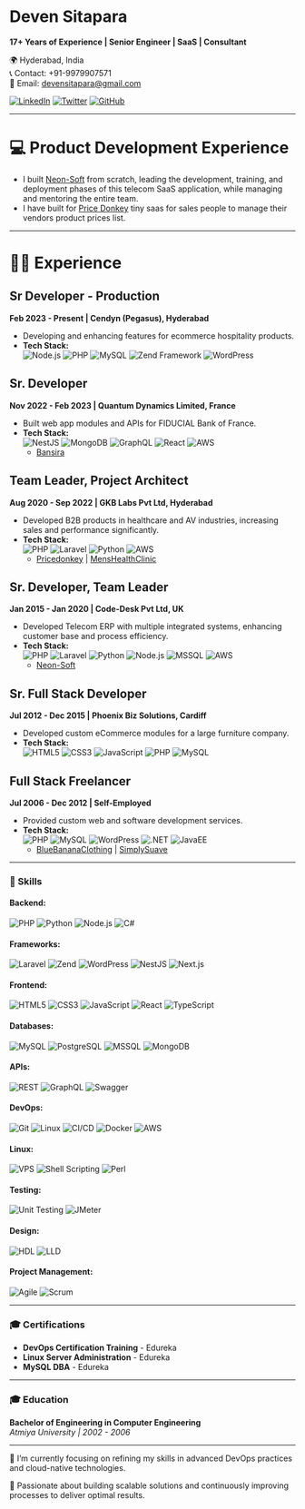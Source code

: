 # Deven Sitapara

**17+ Years of Experience | Senior Engineer | SaaS | Consultant**

🌍 Hyderabad, India  
📞 Contact: +91-9979907571  
📧 Email: devensitapara@gmail.com  

[![LinkedIn](https://img.shields.io/badge/LinkedIn-0077B5?style=for-the-badge&logo=linkedin&logoColor=white)](https://www.linkedin.com/in/deven-sitapara)
[![Twitter](https://img.shields.io/badge/Twitter-1DA1F2?style=for-the-badge&logo=twitter&logoColor=white)](https://twitter.com/deven_sitapara)
[![GitHub](https://img.shields.io/badge/GitHub-181717?style=for-the-badge&logo=github&logoColor=white)](https://github.com/devatsrs)

---
# 💻 Product Development Experience

- I built [Neon-Soft](https://neon-soft.com) from scratch, leading the development, training, and deployment phases of this telecom SaaS application, while managing and mentoring the entire team.
- I have built for [Price Donkey](https://www.youtube.com/watch?v=LjG8qEBOSHU) tiny saas for sales people to manage their vendors product prices list.

--- 

# 👨‍💻 Experience

## Sr Developer - Production  
**Feb 2023 - Present | Cendyn (Pegasus), Hyderabad**  
- Developing and enhancing features for ecommerce hospitality products.  
- **Tech Stack:**  
  ![Node.js](https://img.shields.io/badge/Node.js-339933?style=for-the-badge&logo=node.js&logoColor=white) 
  ![PHP](https://img.shields.io/badge/PHP-777BB4?style=for-the-badge&logo=php&logoColor=white) 
  ![MySQL](https://img.shields.io/badge/MySQL-4479A1?style=for-the-badge&logo=mysql&logoColor=white) 
  ![Zend Framework](https://img.shields.io/badge/Zend-68B604?style=for-the-badge&logo=zend-framework&logoColor=white) 
  ![WordPress](https://img.shields.io/badge/WordPress-21759B?style=for-the-badge&logo=wordpress&logoColor=white)

## Sr. Developer  
**Nov 2022 - Feb 2023 | Quantum Dynamics Limited, France**  
- Built web app modules and APIs for FIDUCIAL Bank of France.  
- **Tech Stack:**  
  ![NestJS](https://img.shields.io/badge/NestJS-E0234E?style=for-the-badge&logo=nestjs&logoColor=white) 
  ![MongoDB](https://img.shields.io/badge/MongoDB-47A248?style=for-the-badge&logo=mongodb&logoColor=white) 
  ![GraphQL](https://img.shields.io/badge/GraphQL-E10098?style=for-the-badge&logo=graphql&logoColor=white) 
  ![React](https://img.shields.io/badge/React-61DAFB?style=for-the-badge&logo=react&logoColor=black) 
  ![AWS](https://img.shields.io/badge/AWS-232F3E?style=for-the-badge&logo=amazon-aws&logoColor=white)  
  - [Bansira](https://bansira.com)

## Team Leader, Project Architect  
**Aug 2020 - Sep 2022 | GKB Labs Pvt Ltd, Hyderabad**  
- Developed B2B products in healthcare and AV industries, increasing sales and performance significantly.  
- **Tech Stack:**  
  ![PHP](https://img.shields.io/badge/PHP-777BB4?style=for-the-badge&logo=php&logoColor=white) 
  ![Laravel](https://img.shields.io/badge/Laravel-FF2D20?style=for-the-badge&logo=laravel&logoColor=white) 
  ![Python](https://img.shields.io/badge/Python-3776AB?style=for-the-badge&logo=python&logoColor=white) 
  ![AWS](https://img.shields.io/badge/AWS-232F3E?style=for-the-badge&logo=amazon-aws&logoColor=white)  
  - [Pricedonkey](https://pricedonkey.net) | [MensHealthClinic](https://menshealthclinic.com)

## Sr. Developer, Team Leader  
**Jan 2015 - Jan 2020 | Code-Desk Pvt Ltd, UK**  
- Developed Telecom ERP with multiple integrated systems, enhancing customer base and process efficiency.  
- **Tech Stack:**  
  ![PHP](https://img.shields.io/badge/PHP-777BB4?style=for-the-badge&logo=php&logoColor=white) 
  ![Laravel](https://img.shields.io/badge/Laravel-FF2D20?style=for-the-badge&logo=laravel&logoColor=white) 
  ![Python](https://img.shields.io/badge/Python-3776AB?style=for-the-badge&logo=python&logoColor=white) 
  ![Node.js](https://img.shields.io/badge/Node.js-339933?style=for-the-badge&logo=node.js&logoColor=white) 
  ![MSSQL](https://img.shields.io/badge/MSSQL-CC2927?style=for-the-badge&logo=microsoft-sql-server&logoColor=white) 
  ![AWS](https://img.shields.io/badge/AWS-232F3E?style=for-the-badge&logo=amazon-aws&logoColor=white)  
  - [Neon-Soft](http://neon-soft.com)

## Sr. Full Stack Developer  
**Jul 2012 - Dec 2015 | Phoenix Biz Solutions, Cardiff**  
- Developed custom eCommerce modules for a large furniture company.  
- **Tech Stack:**  
![HTML5](https://img.shields.io/badge/HTML5-E34F26?style=for-the-badge&logo=html5&logoColor=white)
![CSS3](https://img.shields.io/badge/CSS3-1572B6?style=for-the-badge&logo=css3&logoColor=white)
![JavaScript](https://img.shields.io/badge/JavaScript-F7DF1E?style=for-the-badge&logo=javascript&logoColor=black)
![PHP](https://img.shields.io/badge/PHP-777BB4?style=for-the-badge&logo=php&logoColor=white)
![MySQL](https://img.shields.io/badge/MySQL-4479A1?style=for-the-badge&logo=mysql&logoColor=white)

## Full Stack Freelancer  
**Jul 2006 - Dec 2012 | Self-Employed**  
- Provided custom web and software development services.  
- **Tech Stack:**  
  ![PHP](https://img.shields.io/badge/PHP-777BB4?style=for-the-badge&logo=php&logoColor=white) 
  ![MySQL](https://img.shields.io/badge/MySQL-4479A1?style=for-the-badge&logo=mysql&logoColor=white) 
  ![WordPress](https://img.shields.io/badge/WordPress-21759B?style=for-the-badge&logo=wordpress&logoColor=white) 
  ![.NET](https://img.shields.io/badge/.NET-5C2D91?style=for-the-badge&logo=.net&logoColor=white) 
  ![JavaEE](https://img.shields.io/badge/JavaEE-5382A1?style=for-the-badge&logo=java&logoColor=white)  
  - [BlueBananaClothing](https://www.bluebananaclothing.com) | [SimplySuave](https://simplysuave.co.nz)


---

### 💼 Skills

#### Backend:
![PHP](https://img.shields.io/badge/PHP-777BB4?style=for-the-badge&logo=php&logoColor=white)
![Python](https://img.shields.io/badge/Python-3776AB?style=for-the-badge&logo=python&logoColor=white)
![Node.js](https://img.shields.io/badge/Node.js-339933?style=for-the-badge&logo=node.js&logoColor=white)
![C#](https://img.shields.io/badge/C%23-239120?style=for-the-badge&logo=c-sharp&logoColor=white)

#### Frameworks:
![Laravel](https://img.shields.io/badge/Laravel-FF2D20?style=for-the-badge&logo=laravel&logoColor=white)
![Zend](https://img.shields.io/badge/Zend-68B604?style=for-the-badge&logo=zend-framework&logoColor=white)
![WordPress](https://img.shields.io/badge/WordPress-21759B?style=for-the-badge&logo=wordpress&logoColor=white)
![NestJS](https://img.shields.io/badge/NestJS-E0234E?style=for-the-badge&logo=nestjs&logoColor=white)
![Next.js](https://img.shields.io/badge/Next.js-000000?style=for-the-badge&logo=next.js&logoColor=white)

#### Frontend:
![HTML5](https://img.shields.io/badge/HTML5-E34F26?style=for-the-badge&logo=html5&logoColor=white)
![CSS3](https://img.shields.io/badge/CSS3-1572B6?style=for-the-badge&logo=css3&logoColor=white)
![JavaScript](https://img.shields.io/badge/JavaScript-F7DF1E?style=for-the-badge&logo=javascript&logoColor=black)
![React](https://img.shields.io/badge/React-61DAFB?style=for-the-badge&logo=react&logoColor=black)
![TypeScript](https://img.shields.io/badge/TypeScript-007ACC?style=for-the-badge&logo=typescript&logoColor=white)

#### Databases:
![MySQL](https://img.shields.io/badge/MySQL-4479A1?style=for-the-badge&logo=mysql&logoColor=white)
![PostgreSQL](https://img.shields.io/badge/PostgreSQL-336791?style=for-the-badge&logo=postgresql&logoColor=white)
![MSSQL](https://img.shields.io/badge/MSSQL-CC2927?style=for-the-badge&logo=microsoft-sql-server&logoColor=white)
![MongoDB](https://img.shields.io/badge/MongoDB-47A248?style=for-the-badge&logo=mongodb&logoColor=white)

#### APIs:
![REST](https://img.shields.io/badge/REST-02569B?style=for-the-badge&logo=rest-api&logoColor=white)
![GraphQL](https://img.shields.io/badge/GraphQL-E10098?style=for-the-badge&logo=graphql&logoColor=white)
![Swagger](https://img.shields.io/badge/Swagger-85EA2D?style=for-the-badge&logo=swagger&logoColor=black)

#### DevOps:
![Git](https://img.shields.io/badge/Git-F05032?style=for-the-badge&logo=git&logoColor=white)
![Linux](https://img.shields.io/badge/Linux-FCC624?style=for-the-badge&logo=linux&logoColor=black)
![CI/CD](https://img.shields.io/badge/CI%2FCD-4479A1?style=for-the-badge&logo=ci-cd&logoColor=white)
![Docker](https://img.shields.io/badge/Docker-2496ED?style=for-the-badge&logo=docker&logoColor=white)
![AWS](https://img.shields.io/badge/AWS-232F3E?style=for-the-badge&logo=amazon-aws&logoColor=white)

#### Linux:
![VPS](https://img.shields.io/badge/VPS-327FC7?style=for-the-badge&logo=linux&logoColor=white)
![Shell Scripting](https://img.shields.io/badge/Shell_Scripting-4EAA25?style=for-the-badge&logo=gnu-bash&logoColor=white)
![Perl](https://img.shields.io/badge/Perl-39457E?style=for-the-badge&logo=perl&logoColor=white)

#### Testing:
![Unit Testing](https://img.shields.io/badge/Unit_Testing-6DB33F?style=for-the-badge&logo=testing-library&logoColor=white)
![JMeter](https://img.shields.io/badge/JMeter-D22128?style=for-the-badge&logo=apache-jmeter&logoColor=white)

#### Design:
![HDL](https://img.shields.io/badge/HDL-FF0000?style=for-the-badge&logo=verilog&logoColor=white)
![LLD](https://img.shields.io/badge/LLD-00599C?style=for-the-badge&logo=logical-design&logoColor=white)

#### Project Management:
![Agile](https://img.shields.io/badge/Agile-0277BD?style=for-the-badge&logo=agile&logoColor=white)
![Scrum](https://img.shields.io/badge/Scrum-6DB33F?style=for-the-badge&logo=scrum&logoColor=white)

---

### 🎓 Certifications

- **DevOps Certification Training** - Edureka
- **Linux Server Administration** - Edureka
- **MySQL DBA** - Edureka

---

### 🎓 Education

**Bachelor of Engineering in Computer Engineering**  
*Atmiya University | 2002 - 2006*

---

🌱 I’m currently focusing on refining my skills in advanced DevOps practices and cloud-native technologies. 

🚀 Passionate about building scalable solutions and continuously improving processes to deliver optimal results.

